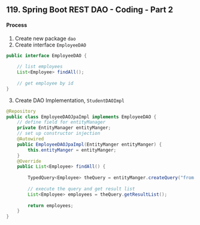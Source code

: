 ## 119. Spring Boot REST DAO - Coding - Part 2

#### Process 
1. Create new package `dao`
2. Create interface `EmployeeDAO`
```java
public interface EmployeeDAO {
    
    // list employees 
    List<Employee> findAll(); 
    
    // get employee by id 
}
```
3. Create DAO Implementation, `StudentDAOImpl`
```java
@Repository
public class EmployeeDAOJpaImpl implements EmployeeDAO {
    // define field for entityManager 
    private EntityManager entityManger; 
    // set up constructor injection 
    @Autowired 
    public EmployeeDAOJpaImpl(EntityManger entityManger) {
        this.entityManger = entityManger; 
    }
    @Override 
    public List<Employee> findAll() {
        
        TypedQuery<Employee> theQuery = entityManger.createQuery("from Employee", Employee.class);
        
        // execute the query and get result list 
        List<Employee> employees = theQuery.getResultList(); 
        
        return employees; 
    }
}
```